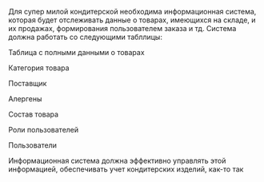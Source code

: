 Для супер милой кондитерской необходима информационная система, которая будет отслеживать данные о товарах, имеющихся на складе, и их продажах, формирования пользователем заказа и тд. Система должна работать со следующими табллицы:

Таблица с полными данными о товарах

Категория товара

Поставщик

Алергены

Состав товара

Роли пользователей

Пользователи

Информационная система должна эффективно управлять этой информацией, обеспечивать учет кондитерских изделий, как-то так
